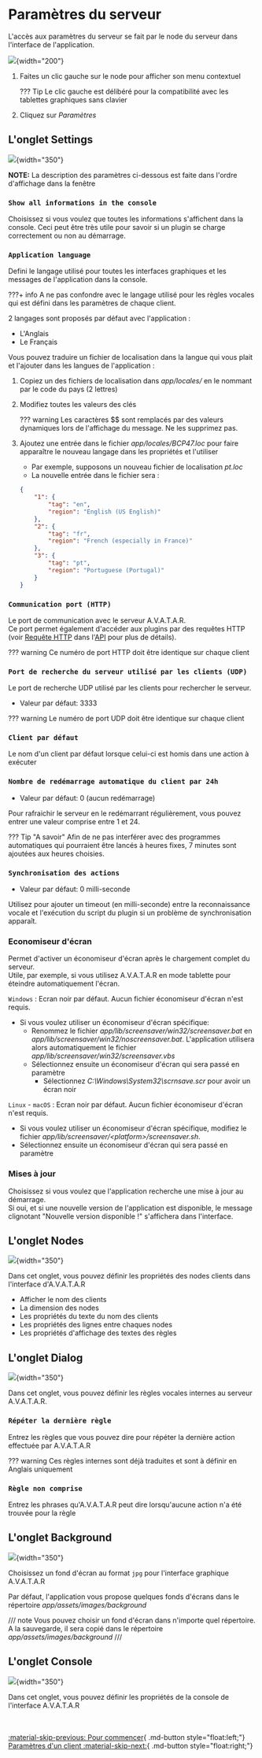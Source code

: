 # Paramètres du serveur

L'accès aux paramètres du serveur se fait par le node du serveur dans l'interface de l'application.

![](img/server-menu.png){width="200"}

1. Faites un clic gauche sur le node pour afficher son menu contextuel

    ??? Tip
        Le clic gauche est délibéré pour la compatibilité avec les tablettes graphiques sans clavier 

2. Cliquez sur _Paramètres_

## L'onglet Settings

![](img/server-properties.png){width="350"}

**NOTE:** La description des paramètres ci-dessous est faite dans l'ordre d'affichage dans la fenêtre

### `Show all informations in the console`
Choisissez si vous voulez que toutes les informations s'affichent dans la console. Ceci peut être très utile pour savoir si un plugin se charge correctement ou non au démarrage.

### `Application language`
Defini le langage utilisé pour toutes les interfaces graphiques et les messages de l'application dans la console.

???+ info
    A ne pas confondre avec le langage utilisé pour les règles vocales qui est défini dans les paramètres de chaque client.

2 langages sont proposés par défaut avec l'application :

* L'Anglais
* Le Français

Vous pouvez traduire un fichier de localisation dans la langue qui vous plait et l'ajouter dans les langues de l'application : 

1. Copiez un des fichiers de localisation dans _app/locales/_ en le nommant par le code du pays (2 lettres)
2. Modifiez toutes les valeurs des clés

    ??? warning
        Les caractères $$ sont remplacés par des valeurs dynamiques lors de l'affichage du message. Ne les supprimez pas. 

3. Ajoutez une entrée dans le fichier _app/locales/BCP47.loc_ pour faire apparaître le nouveau langage dans les propriétés et l'utiliser

    * Par exemple, supposons un nouveau fichier de localisation _pt.loc_
    * La nouvelle entrée dans le fichier sera :

    ```json
    {
        "1": {
            "tag": "en",
            "region": "English (US English)"
        },
        "2": {
            "tag": "fr",
            "region": "French (especially in France)"
        },
        "3": {
            "tag": "pt",
            "region": "Portuguese (Portugal)"
        }
    }
    ```

### `Communication port (HTTP)`
Le port de communication avec le serveur A.V.A.T.A.R.  
Ce port permet également d'accéder aux plugins par des requêtes HTTP (voir [Requête HTTP](API.md#http-request) dans l'[API](API.md) pour plus de détails).

??? warning
    Ce numéro de port HTTP doit être identique sur chaque client 

### `Port de recherche du serveur utilisé par les clients (UDP)`

Le port de recherche UDP utilisé par les clients pour rechercher le serveur.

* Valeur par défaut: 3333

??? warning
    Le numéro de port UDP doit être identique sur chaque client 

### `Client par défaut`
Le nom d'un client par défaut lorsque celui-ci est homis dans une action à exécuter


### `Nombre de redémarrage automatique du client par 24h`

* Valeur par défaut: 0 (aucun redémarrage)

Pour rafraichir le serveur en le redémarrant régulièrement, vous pouvez entrer une valeur comprise entre 1 et 24. 

??? Tip "A savoir"
    Afin de ne pas interférer avec des programmes automatiques qui pourraient être lancés à heures fixes, 7 minutes sont ajoutées aux heures choisies.


### `Synchronisation des actions`

* Valeur par défaut: 0 milli-seconde

Utilisez pour ajouter un timeout (en milli-seconde) entre la reconnaissance vocale et l'exécution du script du plugin si un problème de synchronisation apparaît.

### Economiseur d'écran

Permet d'activer un économiseur d'écran après le chargement complet du serveur.  
Utile, par exemple, si vous utilisez A.V.A.T.A.R en mode tablette pour éteindre automatiquement l'écran.

`Windows` : Ecran noir par défaut. Aucun fichier économiseur d'écran n'est requis.

* Si vous voulez utiliser un économiseur d'écran spécifique:
    * Renommez le fichier _app/lib/screensaver/win32/screensaver.bat_ en _app/lib/screensaver/win32/noscreensaver.bat_. L'application utilisera alors automatiquement le fichier _app/lib/screensaver/win32/screensaver.vbs_
    * Sélectionnez ensuite un économiseur d'écran qui sera passé en paramètre
        * Sélectionnez _C:\\Windows\\System32\\scrnsave.scr_ pour avoir un écran noir

`Linux` - `macOS` : Ecran noir par défaut. Aucun fichier économiseur d'écran n'est requis.

* Si vous voulez utiliser un économiseur d'écran spécifique, modifiez le fichier _app/lib/screensaver/<platform\>/screensaver.sh_. 
* Sélectionnez ensuite un économiseur d'écran qui sera passé en paramètre


### Mises à jour

Choisissez si vous voulez que l'application recherche une mise à jour au démarrage.  
Si oui, et si une nouvelle version de l'application est disponible, le message clignotant "Nouvelle version disponible !" s'affichera dans l'interface.


## L'onglet Nodes

![](img/node-properties.png){width="350"}

Dans cet onglet, vous pouvez définir les propriétés des nodes clients dans l'interface d'A.V.A.T.A.R

* Afficher le nom des clients
* La dimension des nodes
* Les propriétés du texte du nom des clients
* Les propriétés des lignes entre chaques nodes
* Les propriétés d'affichage des textes des règles 

## L'onglet Dialog

![](img/dialog-properties.png){width="350"}

Dans cet onglet, vous pouvez définir les règles vocales internes au serveur A.V.A.T.A.R.  

### `Répéter la dernière règle`

Entrez les règles que vous pouvez dire pour répéter la dernière action effectuée par A.V.A.T.A.R

??? warning
    Ces règles internes sont déjà traduites et sont à définir en Anglais uniquement


### `Règle non comprise`

Entrez les phrases qu'A.V.A.T.A.R peut dire lorsqu'aucune action n'a été trouvée pour la règle


## L'onglet Background

![](img/background-properties.png){width="350"}

Choisissez un fond d'écran au format `jpg` pour l'interface graphique A.V.A.T.A.R

Par défaut, l'application vous propose quelques fonds d'écrans dans le répertoire _app/assets/images/background_

/// note
Vous pouvez choisir un fond d'écran dans n'importe quel répertoire.  
A la sauvegarde, il sera copié dans le répertoire _app/assets/images/background_
///

## L'onglet Console

![](img/console-properties.png){width="350"}

Dans cet onglet, vous pouvez définir les propriétés de la console de l'interface A.V.A.T.A.R

<br><br>
[:material-skip-previous: Pour commencer](getting-started.md){ .md-button style="float:left;"}
[Paramètres d'un client :material-skip-next:](client-properties.md){ .md-button style="float:right;"}   
<br><br>